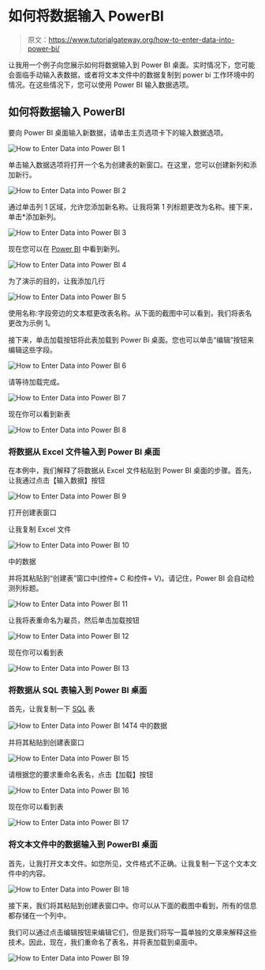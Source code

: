 # 如何将数据输入 PowerBI

> 原文：<https://www.tutorialgateway.org/how-to-enter-data-into-power-bi/>

让我用一个例子向您展示如何将数据输入到 Power BI 桌面。实时情况下，您可能会面临手动输入表数据，或者将文本文件中的数据复制到 power bi 工作环境中的情况。在这些情况下，您可以使用 Power BI 输入数据选项。

## 如何将数据输入 PowerBI

要向 Power BI 桌面输入新数据，请单击主页选项卡下的输入数据选项。

![How to Enter Data into Power BI 1](img/f46a4f6cb363975b1c446e4ab1d7ba5e.png)

单击输入数据选项将打开一个名为创建表的新窗口。在这里，您可以创建新列和添加新行。

![How to Enter Data into Power BI 2](img/bde05f83c1c42c63defc6593baa61bc4.png)

通过单击列 1 区域，允许您添加新名称。让我将第 1 列标题更改为名称。接下来，单击*添加新列。

![How to Enter Data into Power BI 3](img/bdf7c7083807ec320d22e1a757784f49.png)

现在您可以在 [Power BI](https://www.tutorialgateway.org/power-bi-tutorial/) 中看到新列。

![How to Enter Data into Power BI 4](img/3d9106571917e0f8fb2a577276aec125.png)

为了演示的目的，让我添加几行

![How to Enter Data into Power BI 5](img/90afda71592dea46591964e56d72a862.png)

使用名称:字段旁边的文本框更改表名称。从下面的截图中可以看到，我们将表名更改为示例 1。

接下来，单击加载按钮将此表加载到 Power Bi 桌面。您也可以单击“编辑”按钮来编辑这些字段。

![How to Enter Data into Power BI 6](img/ac82c7acaed2d1d8e345162355fa1fb5.png)

请等待加载完成。

![How to Enter Data into Power BI 7](img/5469dfca341968dd16bbacf56033b251.png)

现在你可以看到新表

![How to Enter Data into Power BI 8](img/e192bfb4c895a236bfb2505bd2b26021.png)

### 将数据从 Excel 文件输入到 Power BI 桌面

在本例中，我们解释了将数据从 Excel 文件粘贴到 Power BI 桌面的步骤。首先，让我通过点击【输入数据】按钮

![How to Enter Data into Power BI 9](img/19e51a07f713f9581ccc9c1d45e8da61.png)

打开创建表窗口

让我复制 Excel 文件

![How to Enter Data into Power BI 10](img/77763da7a9ab48f19312ffa484d56526.png)

中的数据

并将其粘贴到“创建表”窗口中(控件+ C 和控件+ V)。请记住，Power BI 会自动检测列标题。

![How to Enter Data into Power BI 11](img/ee73dd5219cca22f589bbb52adb54c3a.png)

让我将表重命名为雇员，然后单击加载按钮

![How to Enter Data into Power BI 12](img/cbe4029a485ebbb4a56c70ddf1632b6c.png)

现在你可以看到表

![How to Enter Data into Power BI 13](img/2e8a221eb39f3729dd87b4b0833eb674.png)

### 将数据从 SQL 表输入到 Power BI 桌面

首先，让我复制一下 [SQL](https://www.tutorialgateway.org/sql/) 表

![How to Enter Data into Power BI 14](img/ebfd7058350020bbeb34d90ef8706128.png)T4 中的数据

并将其粘贴到创建表窗口

![How to Enter Data into Power BI 15](img/ad4841a70434335b0964d49e23c53d3e.png)

请根据您的要求重命名表名，点击【加载】按钮

![How to Enter Data into Power BI 16](img/9ce7b298e86d440bc67865445145bb48.png)

现在你可以看到表

![How to Enter Data into Power BI 17](img/cfcbcbae2281f5eeed0f3079bdb50e82.png)

### 将文本文件中的数据输入到 PowerBI 桌面

首先，让我打开文本文件。如您所见，文件格式不正确。让我复制一下这个文本文件中的内容。

![How to Enter Data into Power BI 18](img/371bc7644eca6969c31d4b9e2e250d1b.png)

接下来，我们将其粘贴到创建表窗口中。你可以从下面的截图中看到，所有的信息都存储在一个列中。

我们可以通过点击编辑按钮来编辑它们，但是我们将写一篇单独的文章来解释这些技术。因此，现在，我们重命名了表名，并将表加载到桌面中。

![How to Enter Data into Power BI 19](img/ba06a5e30bb4792764d675e70792bd6b.png)